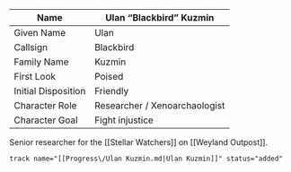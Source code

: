 | Name                | Ulan “Blackbird” Kuzmin       |
| ------------------- | ----------------------------- |
| Given Name          | Ulan                          |
| Callsign            | Blackbird                     |
| Family Name         | Kuzmin                        |
| First Look          | Poised                        |
| Initial Disposition | Friendly                      |
| Character Role      | Researcher / Xenoarchaologist |
| Character Goal      | Fight injustice               |

Senior researcher for the [[Stellar Watchers]] on [[Weyland Outpost]].

```iron-vault-mechanics
track name="[[Progress\/Ulan Kuzmin.md|Ulan Kuzmin]]" status="added"
```

